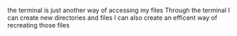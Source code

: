 the terminal is just another way of accessing my files
Through the terminal I can create new directories and files
I can also create an efficent way of recreating those files
